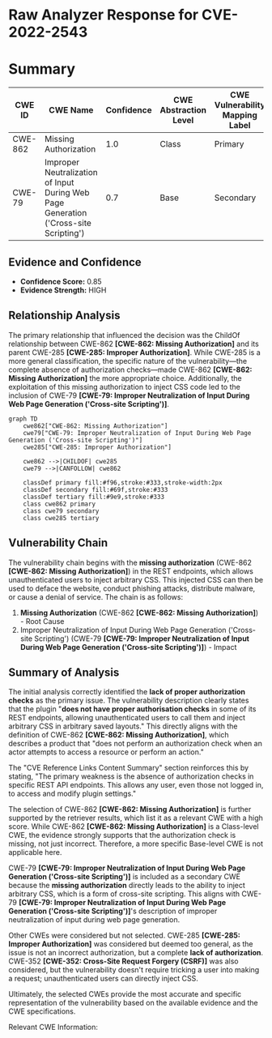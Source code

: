 # Raw Analyzer Response for CVE-2022-2543

# Summary
| CWE ID | CWE Name | Confidence | CWE Abstraction Level | CWE Vulnerability Mapping Label | CWE-Vulnerability Mapping Notes |
|---|---|---|---|---|---|
| CWE-862 | Missing Authorization | 1.0 | Class | Primary | Allowed-with-Review |
| CWE-79 | Improper Neutralization of Input During Web Page Generation ('Cross-site Scripting') | 0.7 | Base | Secondary | Allowed |

## Evidence and Confidence

*   **Confidence Score:** 0.85
*   **Evidence Strength:** HIGH

## Relationship Analysis
The primary relationship that influenced the decision was the ChildOf relationship between CWE-862 **[CWE-862: Missing Authorization]** and its parent CWE-285 **[CWE-285: Improper Authorization]**. While CWE-285 is a more general classification, the specific nature of the vulnerability—the complete absence of authorization checks—made CWE-862 **[CWE-862: Missing Authorization]** the more appropriate choice. Additionally, the exploitation of this missing authorization to inject CSS code led to the inclusion of CWE-79 **[CWE-79: Improper Neutralization of Input During Web Page Generation ('Cross-site Scripting')]**.

```mermaid
graph TD
    cwe862["CWE-862: Missing Authorization"]
    cwe79["CWE-79: Improper Neutralization of Input During Web Page Generation ('Cross-site Scripting')"]
    cwe285["CWE-285: Improper Authorization"]
    
    cwe862 -->|CHILDOF| cwe285
    cwe79 -->|CANFOLLOW| cwe862
    
    classDef primary fill:#f96,stroke:#333,stroke-width:2px
    classDef secondary fill:#69f,stroke:#333
    classDef tertiary fill:#9e9,stroke:#333
    class cwe862 primary
    class cwe79 secondary
    class cwe285 tertiary
```

## Vulnerability Chain
The vulnerability chain begins with the **missing authorization** (CWE-862 **[CWE-862: Missing Authorization]**) in the REST endpoints, which allows unauthenticated users to inject arbitrary CSS. This injected CSS can then be used to deface the website, conduct phishing attacks, distribute malware, or cause a denial of service. The chain is as follows:

1.  **Missing Authorization** (CWE-862 **[CWE-862: Missing Authorization]**) - Root Cause
2.  Improper Neutralization of Input During Web Page Generation ('Cross-site Scripting') (CWE-79 **[CWE-79: Improper Neutralization of Input During Web Page Generation ('Cross-site Scripting')]**) - Impact

## Summary of Analysis
The initial analysis correctly identified the **lack of proper authorization checks** as the primary issue. The vulnerability description clearly states that the plugin "**does not have proper authorisation checks** in some of its REST endpoints, allowing unauthenticated users to call them and inject arbitrary CSS in arbitrary saved layouts." This directly aligns with the definition of CWE-862 **[CWE-862: Missing Authorization]**, which describes a product that "does not perform an authorization check when an actor attempts to access a resource or perform an action."

The "CVE Reference Links Content Summary" section reinforces this by stating, "The primary weakness is the absence of authorization checks in specific REST API endpoints. This allows any user, even those not logged in, to access and modify plugin settings."

The selection of CWE-862 **[CWE-862: Missing Authorization]** is further supported by the retriever results, which list it as a relevant CWE with a high score. While CWE-862 **[CWE-862: Missing Authorization]** is a Class-level CWE, the evidence strongly supports that the authorization check is missing, not just incorrect. Therefore, a more specific Base-level CWE is not applicable here.

CWE-79 **[CWE-79: Improper Neutralization of Input During Web Page Generation ('Cross-site Scripting')]** is included as a secondary CWE because the **missing authorization** directly leads to the ability to inject arbitrary CSS, which is a form of cross-site scripting. This aligns with CWE-79 **[CWE-79: Improper Neutralization of Input During Web Page Generation ('Cross-site Scripting')]**'s description of improper neutralization of input during web page generation.

Other CWEs were considered but not selected. CWE-285 **[CWE-285: Improper Authorization]** was considered but deemed too general, as the issue is not an incorrect authorization, but a complete **lack of authorization**. CWE-352 **[CWE-352: Cross-Site Request Forgery (CSRF)]** was also considered, but the vulnerability doesn't require tricking a user into making a request; unauthenticated users can directly inject CSS.

Ultimately, the selected CWEs provide the most accurate and specific representation of the vulnerability based on the available evidence and the CWE specifications.

Relevant CWE Information: